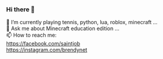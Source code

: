 ### Hi there 👋

<!--
**brendy/brendy** is a ✨ _special_ ✨ repository because its `README.md` (this file) appears on your GitHub profile.

Here are some ideas to get you started:

- 🔭 I’m currently working on ...
- 👯 I’m looking to collaborate on ...
- 🤔 I’m looking for help with ...
- 😄 Pronouns: ...
- ⚡ Fun fact: ...
-->

🌱  I’m currently playing tennis, python, lua, roblox, minecraft ...
<br/>
💬  Ask me about Minecraft education edition ...
<br/>
📫  How to reach me:
<br/>
  https://facebook.com/saintjob
<br/>
  https://instagram.com/brendynet
<br/>

